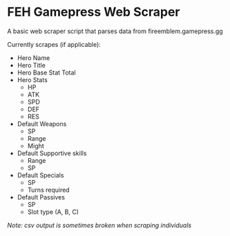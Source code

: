 # FEH Gamepress Web Scraper
A basic web scraper script that parses data from fireemblem.gamepress.gg

Currently scrapes (if applicable):
- Hero Name
- Hero Title
- Hero Base Stat Total
- Hero Stats 
  - HP
  - ATK
  - SPD
  - DEF
  - RES
- Default Weapons
  - SP
  - Range
  - Might
- Default Supportive skills
  - Range
  - SP
- Default Specials
  - SP
  - Turns required
- Default Passives
  - SP
  - Slot type (A, B, C)

*Note: csv output is sometimes broken when scraping individuals*
